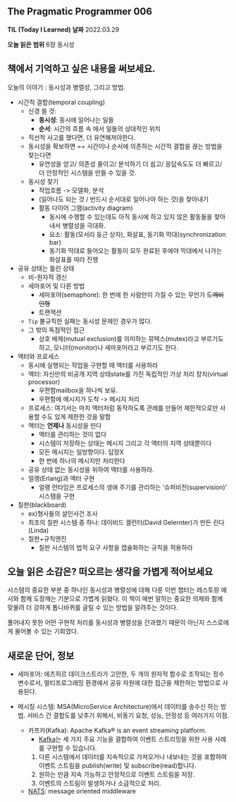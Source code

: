 The Pragmatic Programmer 006
---

**TIL (Today I Learned) 날짜**
2022.03.29


**오늘 읽은 범위**
6장 동시성

**책에서 기억하고 싶은 내용을 써보세요.**
---

오늘의 이야기 : 동시성과 병렬성, 그리고 방법.

- 시간적 결합(temporal coupling)
  - 신경 쓸 것: 
    - **동시성**: 동시에 일어나는 일들
    - **순서**: 시간의 흐름 속 에서 일들의 상대적인 위치
  - 직선적 사고를 했다면, 더 유연해져야한다.
  - 동시성을 확보하면 == 시간이나 순서에 의존하는 시간적 결합을 끊는 방법을 찾는다면
    - 유연성을 얻고/ 의존성 줄이고/ 분석하기 더 쉽고/ 응답속도도 더 빠르고/ 더 안정적인 시스템을 만들 수 있을 것.
  - 동시성 찾기
    - 작업흐름 -> 모델화, 분석
    - (일어나도 되는 것 / 반드시 순서대로 일어나야 하는 것)을 찾아내기
    - 활동 다이어 그램(activity diagram)
      - 동시에 수행할 수 있는데도 아직 동시에 하고 있지 않은 활동들을 찾아내서 병렬성을 극대화.
      - 요소: 활동(모서리 둥근 상자), 화살표, 동기화 막대(synchronization bar)
      - 동기화 막대로 들어오는 활동이 모두 완료된 후에야 막대에서 나가는 화살표를 따라 진행
- 공유 상태는 틀린 상태
  - 비-원자적 갱신
  - 세마포어 및 다른 방법
    - 세마포어(semaphore): 한 번에 한 사람만이 가질 수 있는 무언가 ~~도깨비 인형~~
    - 트랜잭션
  - `Tip` 불규칙한 실패는 동시성 문제인 경우가 많다.
  - 그 밖의 독점적인 접근
    - 상호 배제(mutual exclusion)를 의미하는 뮤텍스(mutex)라고 부르기도 하고, 모니터(monitor)나 세마포어라고 부르기도 한다.
- 액터와 프로세스
  - 동시에 실행되는 작업을 구현할 때 액터를 사용하라
  - 액터: 자신만의 비공개 지역 상태state를 가진 독립적인 가상 처리 장치(virtual processor)
    - 우편함mailbox을 하나씩 보유.
    - 우편함에 메시지가 도착 -> 메시지 처리
  - 프로세스: 여기서는 마치 액터처럼 동작하도록 관례를 만들어 제한적으로만 사용할 수도 있게 제한한 것을 말함
  - 액터는 **언제나** 동시성을 띤다
    - 액터를 관리하는 것이 없다
    - 시스템이 저장하는 상태는 메시지 그리고 각 액터의 지역 상태뿐이다
    - 모든 메시지는 일방향이다. 답장X
    - 한 번에 하나의 메시지만 처리한다
  - 공유 상태 없는 동시성을 위하여 액터를 사용하라.
  - 얼랭(Erlang)과 액터 구현
    - 얼랭 런타임은 프로세스의 생애 주기를 관리하는 ‘슈퍼비전(supervision)’ 시스템을 구현
- 칠판(blackboard)
  - ex)형사들의 살인사건 조사
  - 최초의 칠판 시스템 중 하나: 데이비드 겔런터(David Gelernter)가 만든 린다(Linda)
  - 칠판+규칙엔진
    - 칠판 시스템의 법적 요구 사항을 캡슐화하는 규칙을 적용하라

오늘 읽은 소감은? 떠오르는 생각을 가볍게 적어보세요
---

시스템의 중요한 부분 중 하나인 동시성과 병렬성에 대해 다룬 이번 챕터는 레스토랑 예시와 함께 도장깨는 기분으로 가볍게 읽혔다.
이 책이 매번 말하는 중요한 의제와 함께 맞물려 더 강하게 톱니바퀴를 굴릴 수 있는 방법을 알려주는 것이다.

풀어내지 못한 어떤 구현적 처리를 동시성과 병렬성을 간과했기 때문이 아닌지 스스로에게 물어볼 수 있는 기회였다.



새로운 단어, 정보
---
- 세마포어: 에츠허르 데이크스트라가 고안한, 두 개의 원자적 함수로 조작되는 정수 변수로서, 멀티프로그래밍 환경에서 공유 자원에 대한 접근을 제한하는 방법으로 사용된다.

- 메시징 시스템:
	MSA(MicroService Architecture)에서 데이터를 송수신 하는 방법. 서비스 간 결합도를 낮추기 위해서, 비동기 요청, 성능, 안정성 등 여러가지 이점.
  - 카프카(Kafka): Apache Kafka® is an event streaming platform.
    - [Kafka](https://kafka.apache.org)는 세 가지 주요 기능을 결합하여 이벤트 스트리밍을 위한 사용 사례를 구현할 수 있습니다.
    1. 다른 시스템에서 데이터를 지속적으로 가져오거나 내보내는 것을 포함하여 이벤트 스트림을 publish(write) 및 subscribe(read)합니다.
    2. 원하는 만큼 지속 가능하고 안정적으로 이벤트 스트림을 저장.
    3. 이벤트의 스트림이 발생하거나 소급적으로 처리.
  - [NATS](https://kafka.apache.org): message oriented middleware

